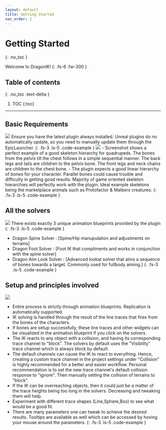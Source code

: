 ```yaml
---
layout: default
title: Getting Started
nav_order: 2
---
```


# Getting Started
{: .no_toc }


Welcome to DragonIK!
{: .fs-6 .fw-300 }

## Table of contents
{: .no_toc .text-delta }

1. TOC
{:toc}

---


## Basic Requirements

<img src="http://codehawk64.github.io/assets/images/getting-started/start1.PNG" >
Ensure you have the latest plugin always installed. Unreal plugins do no automatically update, so you need to manually update them through the EpicLauncher.
{: .fs-3 .ls-5 .code-example }

<img src="http://codehawk64.github.io/assets/images/getting-started/start_6.png" >
- Screenshot shows a perfect example of a good skeleton hierarchy for quadrupeds. The bones from the pelvis till the chest follows in a simple sequential manner. The back legs and tails are children to the pelvis bone. The front legs and neck chains are children to the chest bone.
- The plugin expects a good linear hierarchy of bones for your character. Parallel bones could cause trouble and difficulty in getting good results. Majority of game oriented skeleton hierarchies will perfectly work with the plugin. Ideal example skeletons being the marketplace animals such as Protofactor & Malbers creatures.
{: .fs-3 .ls-5 .code-example }


## All the solvers

<img src="http://codehawk64.github.io/assets/images/getting-started/start2.PNG" >
There exists exactly 3 unique animation blueprints provided by the plugin
{: .fs-3 .ls-5 .code-example }

* Dragon Spine Solver    : [Spine/Hip manupulation and adjustments on terrains]
* Dragon Foot Solver     : [Foot IK that compliments and works in conjunction with the spine solver]
* Dragon Aim Look Solver : [Advanced lookat solver that aims a sequence of bones towards a target. Commonly used for fullbody aiming.]
{: .fs-3 .ls-5 .code-example }

## Setup and principles involved

<img src="http://codehawk64.github.io/assets/images/getting-started/start3.PNG" >

- Entire process is strictly through animation blueprints. Replication is automatically supported.
- IK solving is handled through the result of the line traces that fires from the bones of the characters.
- If bones are setup successfully, these line traces and other widgets can be visualized in the animation blueprint if you click on the solvers.
- The IK reacts to any object with a collision, and having its corresponding trace channel to "block". The solvers by default uses the "Visibility" trace channel which is always block by default.
- The default channels can cause the IK to react to everything. Hence, creating a custom trace channel in the project settings under "Collision" is highly recommended for a better and easier workflow. Personal recommendation is to set the new trace channel's default collision response to "ignore". Then manually setting the collision of terrains to "block".
- If the IK can be overreaching objects, then it could just be a matter of the trace heights being too long in the solvers. Decreasing and tweaking them will help.
- Experiment with different trace shapes (Line,Sphere,Box) to see what would be a good fit.
- There are many parameters one can tweak to acheive the desired results. Tooltips are available as well which can be accessed by hoving your mouse around the parameters.
{: .fs-3 .ls-5 .code-example }


